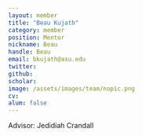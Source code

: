 ```yaml
---
layout: member
title: "Beau Kujath"
category: member
position: Mentor
nickname: Beau
handle: Beau
email: bkujath@asu.edu 
twitter: 
github: 
scholar: 
image: /assets/images/team/nopic.png
cv: 
alum: false
---
```

Advisor: Jedidiah Crandall
